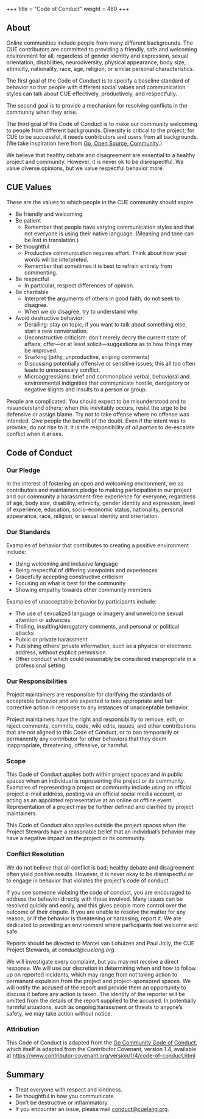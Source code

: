 +++
title = "Code of Conduct"
weight = 480
+++

<h2 id="about">About</h2>

<p>
Online communities include people from many different backgrounds.
The CUE contributors are committed to providing a friendly, safe and welcoming
environment for all, regardless of gender identity and expression, sexual orientation,
disabilities, neurodiversity, physical appearance, body size, ethnicity, nationality,
race, age, religion, or similar personal characteristics.
</p>

<p>
The first goal of the Code of Conduct is to specify a baseline standard
of behavior so that people with different social values and communication
styles can talk about CUE effectively, productively, and respectfully.
</p>

<p>
The second goal is to provide a mechanism for resolving conflicts in the
community when they arise.
</p>

<p>
The third goal of the Code of Conduct is to make our community welcoming to
people from different backgrounds.
Diversity is critical to the project; for CUE to be successful, it needs
contributors and users from all backgrounds.
(We take inspiration here from <a href="https://blog.golang.org/open-source">Go, Open Source, Community</a>.)
</p>

<p>
We believe that healthy debate and disagreement are essential to a healthy project and community.
However, it is never ok to be disrespectful.
We value diverse opinions, but we value respectful behavior more.
</p>

<h2 id="values">CUE Values</h2>

<p>
These are the values to which people in the CUE community should aspire.
</p>

<ul>
<li>Be friendly and welcoming
<li>Be patient
    <ul>
    <li>Remember that people have varying communication styles and that not
        everyone is using their native language.
        (Meaning and tone can be lost in translation.)
    </ul>
<li>Be thoughtful
    <ul>
    <li>Productive communication requires effort.
        Think about how your words will be interpreted.
    <li>Remember that sometimes it is best to refrain entirely from commenting.
    </ul>
<li>Be respectful
    <ul>
    <li>In particular, respect differences of opinion.
    </ul>
<li>Be charitable
    <ul>
    <li>Interpret the arguments of others in good faith, do not seek to disagree.
    <li>When we do disagree, try to understand why.
    </ul>
<li>Avoid destructive behavior:
    <ul>
    <li>Derailing: stay on topic; if you want to talk about something else,
        start a new conversation.
    <li>Unconstructive criticism: don't merely decry the current state of affairs;
        offer—or at least solicit—suggestions as to how things may be improved.
    <li>Snarking (pithy, unproductive, sniping comments)
    <li>Discussing potentially offensive or sensitive issues;
        this all too often leads to unnecessary conflict.
    <li>Microaggressions: brief and commonplace verbal, behavioral and
        environmental indignities that communicate hostile, derogatory or negative
        slights and insults to a person or group.
    </ul>
</ul>

<p>
People are complicated.
You should expect to be misunderstood and to misunderstand others;
when this inevitably occurs, resist the urge to be defensive or assign blame.
Try not to take offense where no offense was intended.
Give people the benefit of the doubt.
Even if the intent was to provoke, do not rise to it.
It is the responsibility of <i>all parties</i> to de-escalate conflict when it arises.
</p>

<h2 id="code">Code of Conduct</h2>

<h3 id="our-pledge">Our Pledge</h3>

<p>In the interest of fostering an open and welcoming environment, we as
contributors and maintainers pledge to making participation in our project and
our community a harassment-free experience for everyone, regardless of age, body
size, disability, ethnicity, gender identity and expression, level of
experience, education, socio-economic status, nationality, personal appearance,
race, religion, or sexual identity and orientation.</p>

<h3 id="our-standards">Our Standards</h3>

<p>Examples of behavior that contributes to creating a positive environment
include:</p>

<ul>
<li>Using welcoming and inclusive language</li>
<li>Being respectful of differing viewpoints and experiences</li>
<li>Gracefully accepting constructive criticism</li>
<li>Focusing on what is best for the community</li>
<li>Showing empathy towards other community members</li>
</ul>

<p>Examples of unacceptable behavior by participants include:</p>

<ul>
<li>The use of sexualized language or imagery and unwelcome sexual attention or
advances</li>
<li>Trolling, insulting/derogatory comments, and personal or political attacks</li>
<li>Public or private harassment</li>
<li>Publishing others&rsquo; private information, such as a physical or electronic
address, without explicit permission</li>
<li>Other conduct which could reasonably be considered inappropriate in a
professional setting</li>
</ul>

<h3 id="our-responsibilities">Our Responsibilities</h3>

<p>Project maintainers are responsible for clarifying the standards of acceptable
behavior and are expected to take appropriate and fair corrective action in
response to any instances of unacceptable behavior.</p>

<p>Project maintainers have the right and responsibility to remove, edit, or reject
comments, commits, code, wiki edits, issues, and other contributions that are
not aligned to this Code of Conduct, or to ban temporarily or permanently any
contributor for other behaviors that they deem inappropriate, threatening,
offensive, or harmful.</p>

<h3 id="scope">Scope</h3>

<p>This Code of Conduct applies both within project spaces and in public spaces
when an individual is representing the project or its community. Examples of
representing a project or community include using an official project e-mail
address, posting via an official social media account, or acting as an appointed
representative at an online or offline event. Representation of a project may be
further defined and clarified by project maintainers.</p>

<p>This Code of Conduct also applies outside the project spaces when the Project
Stewards have a reasonable belief that an individual&rsquo;s behavior may have a
negative impact on the project or its community.</p>

<h3 id="conflict-resolution"></a>Conflict Resolution</h3>

<p>We do not believe that all conflict is bad; healthy debate and disagreement
often yield positive results. However, it is never okay to be disrespectful or
to engage in behavior that violates the project’s code of conduct.</p>

<p>If you see someone violating the code of conduct, you are encouraged to address
the behavior directly with those involved. Many issues can be resolved quickly
and easily, and this gives people more control over the outcome of their
dispute. If you are unable to resolve the matter for any reason, or if the
behavior is threatening or harassing, report it. We are dedicated to providing
an environment where participants feel welcome and safe.</p>

<p id="reporting">Reports should be directed to Marcel van Lohuizen and Paul Jolly, the
CUE Project Stewards, at <i>conduct@cuelang.org</i>.</p>

<p>We will investigate every complaint, but you may not receive a direct response.
We will use our discretion in determining when and how to follow up on reported
incidents, which may range from not taking action to permanent expulsion from
the project and project-sponsored spaces. We will notify the accused of the
report and provide them an opportunity to discuss it before any action is taken.
The identity of the reporter will be omitted from the details of the report
supplied to the accused. In potentially harmful situations, such as ongoing
harassment or threats to anyone&rsquo;s safety, we may take action without notice.</p>

<h3 id="attribution">Attribution</h3>

<p>This Code of Conduct is adapted from the <a href="https://golang.org/conduct">Go Community Code of Conduct</a>, which
itself is adapted from the Contributor Covenant, version 1.4, available at <a
href="https://www.contributor-covenant.org/version/1/4/code-of-conduct.html">https://www.contributor-covenant.org/version/1/4/code-of-conduct.html</a></p>

<h2 id="summary">Summary</h2>

<ul>
<li>Treat everyone with respect and kindness.
<li>Be thoughtful in how you communicate.
<li>Don’t be destructive or inflammatory.
<li>If you encounter an issue, please mail <a href="mailto:conduct@cuelang.org">conduct@cuelang.org</a>.
</ul>

